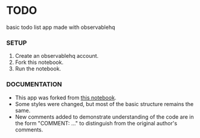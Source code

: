 # TODO
basic todo list app made with observablehq

### SETUP
1. Create an observablehq account.
2. Fork this notebook.
3. Run the notebook.

### DOCUMENTATION
* This app was forked from [this notebook](https://observablehq.com/@alejandrokennedy/d3-redux-and-redux-undo-todo-list).
* Some styles were changed, but most of the basic structure remains the same.
* New comments added to demonstrate understanding of the code are in the form "COMMENT: ..." to distinguish from the original author's comments.

